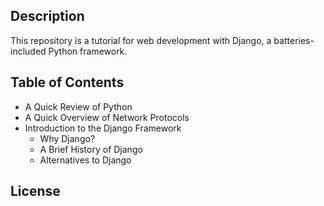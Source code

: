## Description
This repository is a tutorial for web development with Django, a batteries-included Python framework.

## Table of Contents

- A Quick Review of Python
- A Quick Overview of Network Protocols
- Introduction to the Django Framework
    - Why Django?
    - A Brief History of Django
    - Alternatives to Django

## License